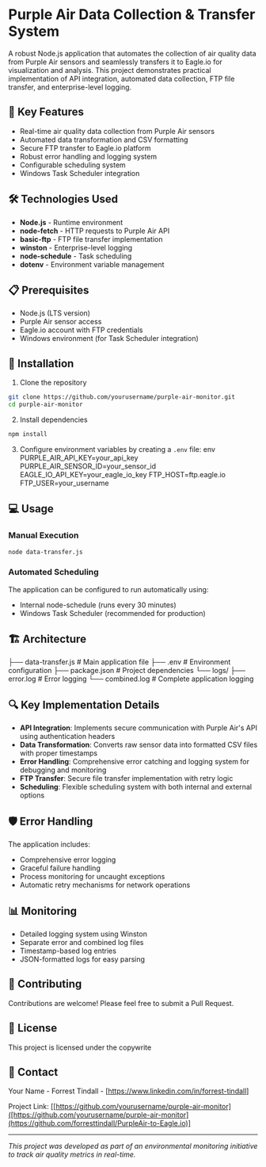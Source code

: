 # Purple Air Data Collection & Transfer System

A robust Node.js application that automates the collection of air quality data from Purple Air sensors and seamlessly transfers it to Eagle.io for visualization and analysis. This project demonstrates practical implementation of API integration, automated data collection, FTP file transfer, and enterprise-level logging.

## 🚀 Key Features

- Real-time air quality data collection from Purple Air sensors
- Automated data transformation and CSV formatting
- Secure FTP transfer to Eagle.io platform
- Robust error handling and logging system
- Configurable scheduling system
- Windows Task Scheduler integration

## 🛠️ Technologies Used

- **Node.js** - Runtime environment
- **node-fetch** - HTTP requests to Purple Air API
- **basic-ftp** - FTP file transfer implementation
- **winston** - Enterprise-level logging
- **node-schedule** - Task scheduling
- **dotenv** - Environment variable management

## 📋 Prerequisites

- Node.js (LTS version)
- Purple Air sensor access
- Eagle.io account with FTP credentials
- Windows environment (for Task Scheduler integration)

## 🔧 Installation

1. Clone the repository

```bash
git clone https://github.com/yourusername/purple-air-monitor.git
cd purple-air-monitor
```

2. Install dependencies
```bash
npm install
```

3. Configure environment variables by creating a `.env` file:
   env
PURPLE_AIR_API_KEY=your_api_key
PURPLE_AIR_SENSOR_ID=your_sensor_id
EAGLE_IO_API_KEY=your_eagle_io_key
FTP_HOST=ftp.eagle.io
FTP_USER=your_username

## 💻 Usage

### Manual Execution

```bash
node data-transfer.js
```

### Automated Scheduling
The application can be configured to run automatically using:
- Internal node-schedule (runs every 30 minutes)
- Windows Task Scheduler (recommended for production)

## 🏗️ Architecture

├── data-transfer.js # Main application file
├── .env # Environment configuration
├── package.json # Project dependencies
└── logs/
├── error.log # Error logging
└── combined.log # Complete application logging


## 🔍 Key Implementation Details

- **API Integration**: Implements secure communication with Purple Air's API using authentication headers
- **Data Transformation**: Converts raw sensor data into formatted CSV files with proper timestamps
- **Error Handling**: Comprehensive error catching and logging system for debugging and monitoring
- **FTP Transfer**: Secure file transfer implementation with retry logic
- **Scheduling**: Flexible scheduling system with both internal and external options

## 🛡️ Error Handling

The application includes:
- Comprehensive error logging
- Graceful failure handling
- Process monitoring for uncaught exceptions
- Automatic retry mechanisms for network operations

## 📊 Monitoring

- Detailed logging system using Winston
- Separate error and combined log files
- Timestamp-based log entries
- JSON-formatted logs for easy parsing

## 🤝 Contributing

Contributions are welcome! Please feel free to submit a Pull Request.

## 📝 License

This project is licensed under the copywrite

## 🔗 Contact

Your Name - Forrest Tindall - [https://www.linkedin.com/in/forrest-tindall]

Project Link: [[https://github.com/yourusername/purple-air-monitor]([https://github.com/yourusername/purple-air-monitor](https://github.com/forresttindall/PurpleAir-to-Eagle.io)]

---


*This project was developed as part of an environmental monitoring initiative to track air quality metrics in real-time.*
